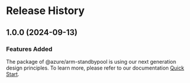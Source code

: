 # Release History
    
## 1.0.0 (2024-09-13)

### Features Added

The package of @azure/arm-standbypool is using our next generation design principles. To learn more, please refer to our documentation [Quick Start](https://aka.ms/azsdk/js/mgmt/quickstart).
